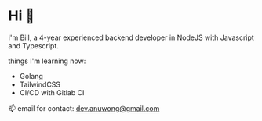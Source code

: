 # Hi 👋
I'm Bill, a 4-year experienced backend developer in NodeJS with Javascript and Typescript.

things I'm learning now:
- Golang
- TailwindCSS
- CI/CD with Gitlab CI

📫 email for contact: dev.anuwong@gmail.com
